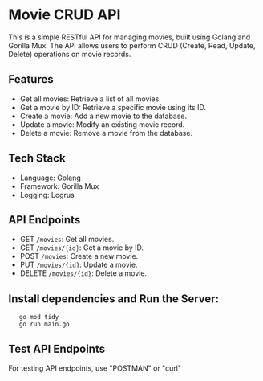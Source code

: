 # Movie CRUD API

This is a simple RESTful API for managing movies, built using Golang and Gorilla Mux. The API allows users to perform CRUD (Create, Read, Update, Delete) operations on movie records.

## Features

- Get all movies: Retrieve a list of all movies.
- Get a movie by ID: Retrieve a specific movie using its ID.
- Create a movie: Add a new movie to the database.
- Update a movie: Modify an existing movie record.
- Delete a movie: Remove a movie from the database.

## Tech Stack

- Language: Golang
- Framework: Gorilla Mux
- Logging: Logrus

## API Endpoints

- GET `/movies`: Get all movies.
- GET `/movies/{id}`: Get a movie by ID.
- POST `/movies`: Create a new movie.
- PUT `/movies/{id}`: Update a movie.
- DELETE `/movies/{id}`: Delete a movie.

## Install dependencies and Run the Server:
 ```
    go mod tidy
    go run main.go
 ```
 
 ## Test API Endpoints

 For testing API endpoints, use "POSTMAN" or "curl"    



